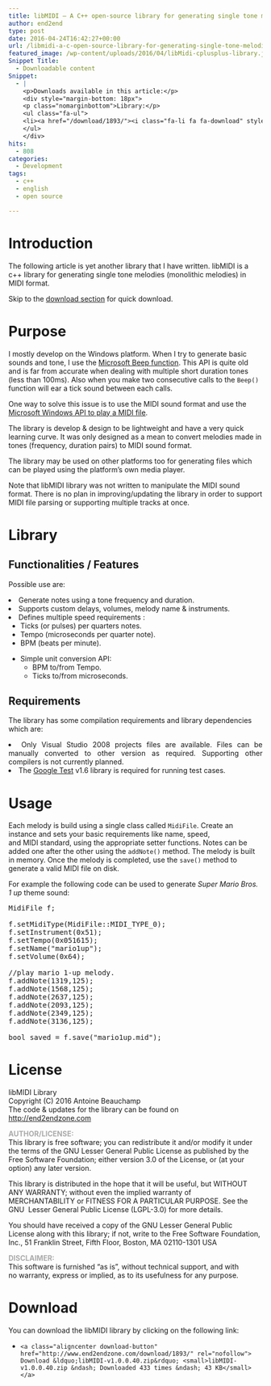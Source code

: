 ```yaml
---
title: libMIDI – A C++ open-source library for generating single tone melodies in MIDI format
author: end2end
type: post
date: 2016-04-24T16:42:27+00:00
url: /libmidi-a-c-open-source-library-for-generating-single-tone-melodies-in-midi-format/
featured_image: /wp-content/uploads/2016/04/libMidi-cplusplus-library.jpg
Snippet Title:
  - Downloadable content
Snippet:
  - |
    <p>Downloads available in this article:</p>
    <div style="margin-bottom: 18px">
    <p class="nomarginbottom">Library:</p>
    <ul class="fa-ul">
    <li><a href="/download/1893/"><i class="fa-li fa fa-download" style="position: inherit;"></i>[download id="1893" template="title"]</a></li>
    </ul>
    </div>
hits:
  - 808
categories:
  - Development
tags:
  - c++
  - english
  - open source

---
```

# <span id="Introduction">Introduction</span>

The following article is yet another library that I have written. libMIDI is a c++ library for generating single tone melodies (monolithic melodies) in MIDI format.<!--more-->

Skip to the [download section][1] for quick download.

# <span id="Purpose">Purpose</span>

I mostly develop on the Windows platform. When I try to generate basic sounds and tone, I use the [Microsoft Beep function][2]. This API is quite old and is far from accurate when dealing with multiple short duration tones (less than 100ms). Also when you make two consecutive calls to the <code class="prettycode">Beep()</code> function will ear a tick sound between each calls.

One way to solve this issue is to use the MIDI sound format and use the [Microsoft Windows API to play a MIDI file][3].

The library is develop & design to be lightweight and have a very quick learning curve. It was only designed as a mean to convert melodies made in tones (frequency, duration pairs) to MIDI sound format.

The library may be used on other platforms too for generating files which can be played using the platform&#8217;s own media player.

<p class="pleasenote" data-pleasenote="true">
  Note that libMIDI library was not written to manipulate the MIDI sound format. There is no plan in improving/updating the library in order to support MIDI file parsing or supporting multiple tracks at once.
</p>

# <span id="Library">Library</span>

## <span id="Functionalities_Features">Functionalities / Features</span>

Possible use are:

<li style="text-align: justify;">
  Generate notes using a tone frequency and duration.
</li>
<li style="text-align: justify;">
  Supports custom delays, volumes, melody name & instruments.
</li>
<li style="text-align: justify;">
  Defines multiple speed requirements : <ul>
    <li style="text-align: justify;">
      Ticks (or pulses) per quarters notes.
    </li>
    <li style="text-align: justify;">
      Tempo (microseconds per quarter note).
    </li>
    <li style="text-align: justify;">
      BPM (beats per minute).
    </li>
  </ul>
</li>

  * Simple unit conversion API: 
      * BPM to/from Tempo.
      * Ticks to/from microseconds.

## <span id="Requirements">Requirements</span>

The library has some compilation requirements and library dependencies which are:

<li style="text-align: justify;">
  Only Visual Studio 2008 projects files are available. Files can be manually converted to other version as required. Supporting other compilers is not currently planned.
</li>
<li style="text-align: justify;">
  The <a href="http://github.com/google/googletest">Google Test</a> v1.6 library is required for running test cases.
</li>

# <span id="Usage">Usage</span>

Each melody is build using a single class called <code class="prettycode">MidiFile</code>. Create an instance and sets your basic requirements like name, speed, and MIDI standard, using the appropriate setter functions. Notes can be added one after the other using the <code class="prettycode">addNote()</code> method. The melody is built in memory. Once the melody is completed, use the <code class="prettycode">save()</code> method to generate a valid MIDI file on disk.

For example the following code can be used to generate _Super Mario Bros. 1 up_ theme sound:

<pre class="lang:c++ decode:true" title="Super Mario Bros. 1-up theme sound">MidiFile f;

f.setMidiType(MidiFile::MIDI_TYPE_0);
f.setInstrument(0x51);
f.setTempo(0x051615);
f.setName("mario1up");
f.setVolume(0x64);

//play mario 1-up melody.
f.addNote(1319,125);
f.addNote(1568,125);
f.addNote(2637,125);
f.addNote(2093,125);
f.addNote(2349,125);
f.addNote(3136,125);

bool saved = f.save("mario1up.mid");</pre>

# <span id="License">License</span>

libMIDI Library  
Copyright (C) 2016 Antoine Beauchamp  
The code & updates for the library can be found on http://end2endzone.com

<span style="color: #aaaaaa;"><strong>AUTHOR/LICENSE:</strong></span>  
This library is free software; you can redistribute it and/or modify it under the terms of the GNU Lesser General Public License as published by the Free Software Foundation; either version 3.0 of the License, or (at your option) any later version.

This library is distributed in the hope that it will be useful, but WITHOUT ANY WARRANTY; without even the implied warranty of  
MERCHANTABILITY or FITNESS FOR A PARTICULAR PURPOSE. See the GNU  Lesser General Public License (LGPL-3.0) for more details.

You should have received a copy of the GNU Lesser General Public  
License along with this library; if not, write to the Free Software Foundation, Inc., 51 Franklin Street, Fifth Floor, Boston, MA 02110-1301 USA

**<span style="color: #aaaaaa;">DISCLAIMER:</span>**  
This software is furnished &#8220;as is&#8221;, without technical support, and with no warranty, express or implied, as to its usefulness for any purpose.

# <span id="Download">Download</span>

You can download the libMIDI library by clicking on the following link:

  * 
		<a class="aligncenter download-button" href="http://www.end2endzone.com/download/1893/" rel="nofollow"> Download &ldquo;libMIDI-v1.0.0.40.zip&rdquo; <small>libMIDI-v1.0.0.40.zip &ndash; Downloaded 433 times &ndash; 43 KB</small> </a>

 [1]: #Download
 [2]: http://msdn.microsoft.com/en-ca/library/windows/desktop/ms679277(v=vs.85).aspx
 [3]: http://msdn.microsoft.com/en-us/library/windows/desktop/dd743673(v=vs.85).aspx